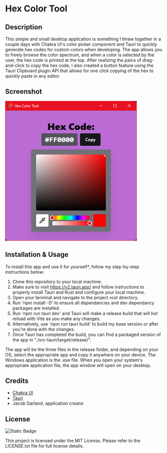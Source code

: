 # Hex Color Tool

## Description

This simple and small desktop application is something I threw together in a couple days with Chakra UI's color picker component and Tauri
to quickly generate hex codes for custom colors when developing. The app allows you to freely browse the color spectrum, and when a color
is selected by the user, the hex code is printed at the top. After realizing the pains of drag-and-click to copy the hex code, I also
created a button feature using the Tauri Clipboard plugin API that allows for one click copying of the hex to quickly paste in any editor.

## Screenshot

![screenshot](./public/Screenshot%202025-06-28%20135933.png)

## Installation & Usage

To install this app and use it for yourself*, follow my step-by-step instructions below:

1. Clone this repository to your local machine.
2. Make sure to visit https://v2.tauri.app/ and follow instructions to properly install Tauri and Rust and configure your local machine.
3. Open your terminal and navigate to the project root directory.
4. Run 'npm install -D' to ensure all dependancies and dev dependancy packages are installed.
5. Run 'npm run tauri dev' and Tauri will make a release build that will hot reload with Vite as you make any changes.
6. Alternatively, use 'npm run tauri build' to build my base version or after you're done with the changes.
7. Once Tauri has completed the build, you can find a packaged version of the app in "./src-tauri/target/release/".

The app will be the three files in the release folder, and depending on your OS, select the appropriate app and copy it anywhere on your device.
The Windows application is the .exe file. When you open your system's appropriate application file, the app window will open on your desktop.

## Credits

- [Chakra UI](https://chakra-ui.com/)
- [Tauri](https://v2.tauri.app/)
- Jacob Garland, application creator

## License

![Static Badge](https://img.shields.io/badge/License-MIT-blue)

This project is licensed under the MIT License. Please refer to the LICENSE.txt file for full license details.
